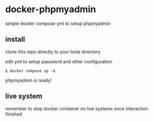 # docker-phpmyadmin
simple docker compose yml to setup phpmyadmin


## install
clone this repo directly to your tools directory

edit yml to setup password and other configuration

```
$ docker compose up -d
```

phpmyadmin is ready!

## live system
remember to stop docker container on live systems once interaction finished
